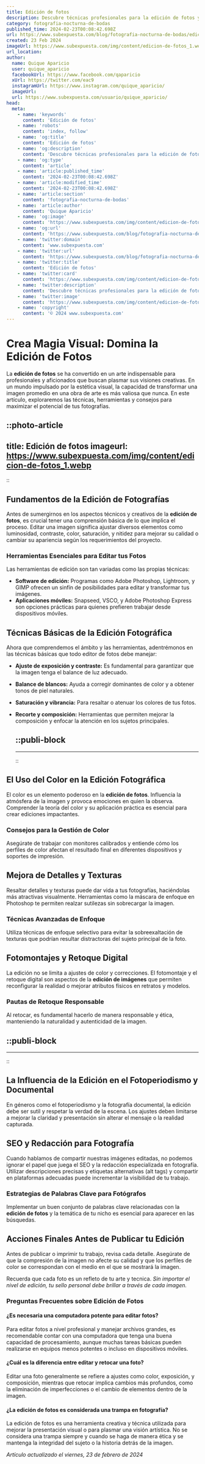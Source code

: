 ```yaml
---
title: Edición de fotos
description: Descubre técnicas profesionales para la edición de fotos y da vida a tus imágenes con consejos expertos. ¡Perfecciona tus habilidades ahora!
category: fotografia-nocturna-de-bodas
published_time: 2024-02-23T00:08:42.698Z
url: https://www.subexpuesta.com/blog/fotografia-nocturna-de-bodas/edicion-de-fotos
created: 23 Feb 2024
imageUrl: https://www.subexpuesta.com/img/content/edicion-de-fotos_1.webp
url_location:
author:
  name: Quique Aparicio
  user: quique_aparicio
  facebookUrl: https://www.facebook.com/qaparicio
  xUrl: https://twitter.com/eac9
  instagramUrl: https://www.instagram.com/quique_aparicio/
  imageUrl: 
  url: https://www.subexpuesta.com/usuario/quique_aparicio/
head:
  meta:
    - name: 'keywords'
      content: 'Edición de fotos'
    - name: 'robots'
      content: 'index, follow'
    - name: 'og:title'
      content: 'Edición de fotos'
    - name: 'og:description'
      content: 'Descubre técnicas profesionales para la edición de fotos y da vida a tus imágenes con consejos expertos. ¡Perfecciona tus habilidades ahora!'
    - name: 'og:type'
      content: 'article'
    - name: 'article:published_time'
      content: '2024-02-23T00:08:42.698Z'
    - name: 'article:modified_time'
      content: '2024-02-23T00:08:42.698Z'
    - name: 'article:section'
      content: 'fotografia-nocturna-de-bodas'
    - name: 'article:author'
      content: 'Quique Aparicio'
    - name: 'og:image'
      content: 'https://www.subexpuesta.com/img/content/edicion-de-fotos_1.webp'
    - name: 'og:url'
      content: 'https://www.subexpuesta.com/blog/fotografia-nocturna-de-bodas/edicion-de-fotos'
    - name: 'twitter:domain'
      content: 'www.subexpuesta.com'
    - name: 'twitter:url'
      content: 'https://www.subexpuesta.com/blog/fotografia-nocturna-de-bodas/edicion-de-fotos'
    - name: 'twitter:title'
      content: 'Edición de fotos'
    - name: 'twitter:card'
      content: 'https://www.subexpuesta.com/img/content/edicion-de-fotos_1.webp'
    - name: 'twitter:description'
      content: 'Descubre técnicas profesionales para la edición de fotos y da vida a tus imágenes con consejos expertos. ¡Perfecciona tus habilidades ahora!'
    - name: 'twitter:image'
      content: 'https://www.subexpuesta.com/img/content/edicion-de-fotos_1.webp'
    - name: 'copyright'
      content: '© 2024 www.subexpuesta.com'
---
```

# Crea Magia Visual: Domina la Edición de Fotos

La **edición de fotos** se ha convertido en un arte indispensable para profesionales y aficionados que buscan plasmar sus visiones creativas. En un mundo impulsado por la estética visual, la capacidad de transformar una imagen promedio en una obra de arte es más valiosa que nunca. En este artículo, exploraremos las técnicas, herramientas y consejos para maximizar el potencial de tus fotografías.


::photo-article
---
title: Edición de fotos
imageurl: https://www.subexpuesta.com/img/content/edicion-de-fotos_1.webp
---
::


## Fundamentos de la Edición de Fotografías

Antes de sumergirnos en los aspectos técnicos y creativos de la **edición de fotos**, es crucial tener una comprensión básica de lo que implica el proceso. Editar una imagen significa ajustar diversos elementos como luminosidad, contraste, color, saturación, y nitidez para mejorar su calidad o cambiar su apariencia según los requerimientos del proyecto.

### Herramientas Esenciales para Editar tus Fotos
Las herramientas de edición son tan variadas como las propias técnicas:

- **Software de edición:** Programas como Adobe Photoshop, Lightroom, y GIMP ofrecen un sinfín de posibilidades para editar y transformar tus imágenes.
- **Aplicaciones móviles:** Snapseed, VSCO, y Adobe Photoshop Express son opciones prácticas para quienes prefieren trabajar desde dispositivos móviles.

## Técnicas Básicas de la Edición Fotográfica
Ahora que comprendemos el ámbito y las herramientas, adentrémonos en las técnicas básicas que todo editor de fotos debe manejar:

- **Ajuste de exposición y contraste:** Es fundamental para garantizar que la imagen tenga el balance de luz adecuado.
- **Balance de blancos:** Ayuda a corregir dominantes de color y a obtener tonos de piel naturales.
- **Saturación y vibrancia:** Para resaltar o atenuar los colores de tus fotos.
- **Recorte y composición:** Herramientas que permiten mejorar la composición y enfocar la atención en los sujetos principales.


  ::publi-block
  ---
  ---
  ::
  
  
## El Uso del Color en la Edición Fotográfica

El color es un elemento poderoso en la **edición de fotos**. Influencia la atmósfera de la imagen y provoca emociones en quien la observa. Comprender la teoría del color y su aplicación práctica es esencial para crear ediciones impactantes.

### Consejos para la Gestión de Color
Asegúrate de trabajar con monitores calibrados y entiende cómo los perfiles de color afectan el resultado final en diferentes dispositivos y soportes de impresión.

## Mejora de Detalles y Texturas

Resaltar detalles y texturas puede dar vida a tus fotografías, haciéndolas más atractivas visualmente. Herramientas como la máscara de enfoque en Photoshop te permiten realzar sutilezas sin sobrecargar la imagen.

### Técnicas Avanzadas de Enfoque
Utiliza técnicas de enfoque selectivo para evitar la sobreexaltación de texturas que podrían resultar distractoras del sujeto principal de la foto.

## Fotomontajes y Retoque Digital

La edición no se limita a ajustes de color y correcciones. El fotomontaje y el retoque digital son aspectos de la **edición de imágenes** que permiten reconfigurar la realidad o mejorar atributos físicos en retratos y modelos.

### Pautas de Retoque Responsable
Al retocar, es fundamental hacerlo de manera responsable y ética, manteniendo la naturalidad y autenticidad de la imagen.


  ::publi-block
  ---
  ---
  ::
  
  
## La Influencia de la Edición en el Fotoperiodismo y Documental

En géneros como el fotoperiodismo y la fotografía documental, la edición debe ser sutil y respetar la verdad de la escena. Los ajustes deben limitarse a mejorar la claridad y presentación sin alterar el mensaje o la realidad capturada.

## SEO y Redacción para Fotografía

Cuando hablamos de compartir nuestras imágenes editadas, no podemos ignorar el papel que juega el SEO y la redacción especializada en fotografía. Utilizar descripciones precisas y etiquetas alternativas (alt tags) y compartir en plataformas adecuadas puede incrementar la visibilidad de tu trabajo.

### Estrategias de Palabras Clave para Fotógrafos
Implementar un buen conjunto de palabras clave relacionadas con la **edición de fotos** y la temática de tu nicho es esencial para aparecer en las búsquedas.

## Acciones Finales Antes de Publicar tu Edición

Antes de publicar o imprimir tu trabajo, revisa cada detalle. Asegúrate de que la compresión de la imagen no afecte su calidad y que los perfiles de color se correspondan con el medio en el que se mostrará la imagen.

Recuerda que cada foto es un refleto de tu arte y tecnica. *Sin importar el nivel de edición, tu sello personal debe brillar a través de cada imagen.*

### Preguntas Frecuentes sobre Edición de Fotos

#### ¿Es necesaria una computadora potente para editar fotos?

Para editar fotos a nivel profesional y manejar archivos grandes, es recomendable contar con una computadora que tenga una buena capacidad de procesamiento, aunque muchas tareas básicas pueden realizarse en equipos menos potentes o incluso en dispositivos móviles.

#### ¿Cuál es la diferencia entre editar y retocar una foto?

Editar una foto generalmente se refiere a ajustes como color, exposición, y composición, mientras que retocar implica cambios más profundos, como la eliminación de imperfecciones o el cambio de elementos dentro de la imagen.

#### ¿La edición de fotos es considerada una trampa en fotografía?

La edición de fotos es una herramienta creativa y técnica utilizada para mejorar la presentación visual o para plasmar una visión artística. No se considera una trampa siempre y cuando se haga de manera ética y se mantenga la integridad del sujeto o la historia detrás de la imagen.

_Artículo actualizado el viernes, 23 de febrero de 2024_